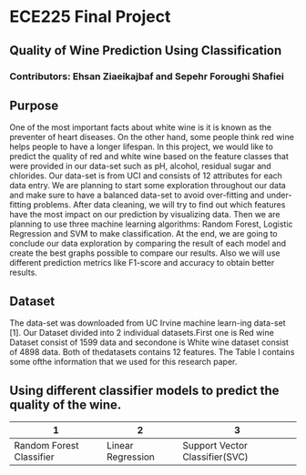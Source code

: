 # ECE225 Final Project

## Quality of Wine Prediction Using Classification

### Contributors: Ehsan Ziaeikajbaf and Sepehr Foroughi Shafiei

## Purpose
One of the most important facts about white wine is it is known as the preventer of heart diseases. On the other hand, some people think red wine helps people to have a longer lifespan. In this project, we would like to predict the quality of red and white wine based on the feature classes that were provided in our data-set such as pH, alcohol, residual sugar and chlorides. Our data-set is from UCI and consists of 12 attributes for each data entry. We are planning to start some exploration throughout our data and make sure to have a balanced data-set to avoid over-fitting and under-fitting problems. After data cleaning, we will try to find out which features have the most impact on our prediction by visualizing data. Then we are planning to use three machine learning algorithms: Random Forest, Logistic Regression and SVM to make classification. At the end, we are going to conclude our data exploration by comparing the result of each model and create the best graphs possible to compare our results. Also we will use different prediction metrics like F1-score and accuracy to obtain better results.

## Dataset
The data-set was downloaded from UC Irvine machine learn-ing data-set [1]. Our Dataset divided into 2 individual datasets.First one is Red wine Dataset consist of 1599 data and secondone  is  White  wine  dataset  consist  of  4898  data.  Both  of  thedatasets  contains  12  features.  The  Table  I  contains  some  ofthe information that we used for this research paper.


## Using different classifier models to predict the quality of the wine.
|1|2|3|
|---|---|---|
|Random Forest Classifier| Linear Regression | Support Vector Classifier(SVC)|

